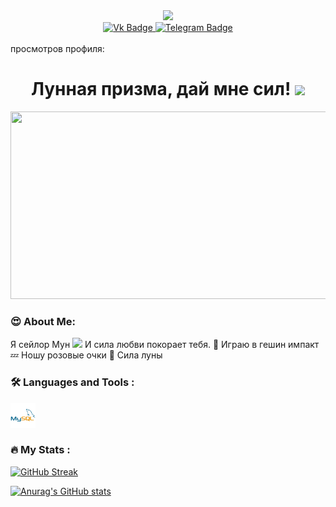<div id="header" align= "center"> 
<img src=https://media.giphy.com/media/3o7TKDcovELwB2DM64/giphy.gif width=”100”/>
</div>
<div id="badges" align="center">
  <a href="https://vk.com/tartaletka04">
    <img src="https://img.shields.io/badge/Vk-orange?logo=vk&amp;logoColor=white&style=for-the-badge" alt="Vk Badge"/>
  </a>
  <a href="https://t.me/kateleo04">
    <img src="https://img.shields.io/badge/Telegram-pink?style=for-the-badge&logo=telegram&logoColor=white" alt="Telegram Badge"/>
  </a>
</div>
<div id="viewprof" align="center">
  <img src="https://komarev.com/ghpvc/?username= your-github-StawberryTart04&style=flat-square&color=blue" alt=""/>
</div>
просмотров профиля:
<div id="heythere" align="center">
  <h1>
    Лунная призма, дай мне сил!
  <img src="https://media.giphy.com/media/hvRJCLFzcasrR4ia7z/giphy.gif" width="30px"/>
</h1>
</div>
<div align="center">
  <img src="https://media.giphy.com/media/KuNcXA0bmPdyE/giphy.gif" width="600" height="300"/>
</div>

### :heart_eyes: About Me:  
Я сейлор Мун <img src="https://media.giphy.com/media/XmlcYKVxTS704/giphy.gif" width="30"> И сила любви покорает тебя.
:dizzy: Играю в гешин импакт
:zzz: Ношу розовые очки
:hear_no_evil: Сила луны

### :hammer_and_wrench: Languages and Tools :

<div>
  <img src="https://github.com/devicons/devicon/blob/master/icons/mysql/mysql-original-wordmark.svg" title="MySQL"  alt="MySQL" width="40" height="40"/>&nbsp;

### :fire: My Stats :

[![GitHub Streak](http://github-readme-streak-stats.herokuapp.com?user=StrawberryTart04&theme=tokyonight&hide_border=true)](https://git.io/streak-stats)

[![Anurag's GitHub stats](https://github-readme-stats.vercel.app/api?username=StrawberryTart04)](https://github.com/rompersStomper/github-readme-stats)


